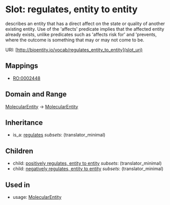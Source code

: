 # Slot: regulates, entity to entity


describes an entity that has a direct affect on the state or quality of another existing entity. Use of the 'affects' predicate implies that the affected entity already exists, unlike predicates such as 'affects risk for' and 'prevents, where the outcome is something that may or may not come to be.

URI: [http://bioentity.io/vocab/regulates_entity_to_entity](slot_uri)
## Mappings

 * [RO:0002448](http://purl.obolibrary.org/obo/RO_0002448)
## Domain and Range

[MolecularEntity](MolecularEntity.md) -> [MolecularEntity](MolecularEntity.md)
## Inheritance

 *  is_a: [regulates](regulates.md) *subsets*: (translator_minimal)
## Children

 *  child: [positively regulates, entity to entity](positively_regulates_entity_to_entity.md) *subsets*: (translator_minimal)
 *  child: [negatively regulates, entity to entity](negatively_regulates_entity_to_entity.md) *subsets*: (translator_minimal)
## Used in

 *  usage: [MolecularEntity](MolecularEntity.md)
